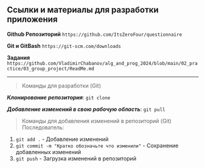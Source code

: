## Ссылки и материалы для разработки приложения

**Github Репозиторий**
`https://github.com/ItsZeroFour/questionnaire`

**Git и GitBash**
`https://git-scm.com/downloads`

**Задания**
`https://github.com/VladimirChabanov/alg_and_prog_2024/blob/main/02_practice/03_group_project/ReadMe.md`

---

> Команды для разработки (Git)

***Клонирование репозитория***: `git clone`

***Добавление изменений в свою рабочую область***: `git pull`

> Команды для добавления изменений в репозиторий (Git)
> Последователь:

1.  `git add .` - Добавление изменений
1.  `git commit -m "Кратко обозначьте что изменили"` - Сохранение добавленных изменений
1.  `git push` - Загрузка изменений в репозиторий